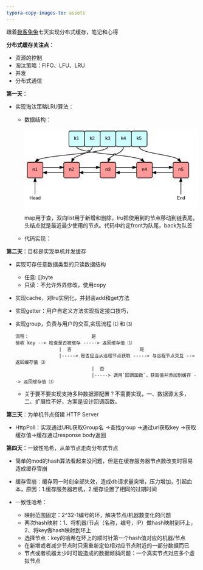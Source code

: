 ```yaml
---
typora-copy-images-to: assets
---
```


跟着[极客兔兔](https://geektutu.com/post/geecache-day1.html)七天实现分布式缓存，笔记和心得

**分布式缓存关注点**：

- 资源的控制
- 淘汰策略：FIFO、LFU、LRU
- 并发
- 分布式通信

**第一天**：

- 实现淘汰策略LRU算法：

  - 数据结构：

    ![implement lru algorithm with golang](assets/lru.jpg)

    map用于查，双向list用于新增和删除，lru把使用到的节点移动到链表尾，头结点就是最近最少使用的节点。代码中约定front为队尾，back为队首

  - 代码实现：

**第二天**：目标是实现单机并发缓存

- 实现可存任意数据类型的只读数据结构
  - 任意: []byte
  - 只读：不允许外界修改，使用copy
  
- 实现cache，对lru实例化，并封装add和get方法

- 实现getter：用户自定义方法实现指定接口技巧，

- 实现group，负责与用户的交互,实现流程 ⑴ 和 ⑶

  ```
  流程：                       是
  接收 key --> 检查是否被缓存 -----> 返回缓存值 ⑴
                  |  否                         是
                  |-----> 是否应当从远程节点获取 -----> 与远程节点交互 --> 返回缓存值 ⑵
                              |  否
                              |-----> 调用`回调函数`，获取值并添加到缓存 --> 返回缓存值 ⑶
  ```

  - 关于要不要实现支持多种数据源配置？不需要实现，一、数据源太多，二、扩展性不好，方案是设计回调函数。

**第三天**：为单机节点搭建 HTTP Server

- HttpPoll：实现通过URL获取Group名 ->查找group ->通过url获取key ->获取缓存值->缓存通过response body返回

**第四天**：一致性哈希，从单节点走向分布式节点

- 简单的mod的hash算法看起来没问题，但是在缓存服务器节点数改变时容易造成缓存雪崩

- 缓存雪崩：缓存同一时刻全部失效，造成db请求量突增，压力增加，引起血本，原因：1.缓存服务器宕机，2.缓存设置了相同的过期时间
- 一致性哈希：
  - 映射范围固定：2^32-1编号的环，解决节点/机器数变化的问题
  - 两次hash映射：1、将机器/节点（名称，编号，IP）做hash映射到环上，2、将key做hash映射到环上
  - 选择节点：key的哈希在环上的顺时针第一个hash值对应的机器/节点
  - 在新增或者减少节点时只需重新定位相对应节点附近的一部分数据而已
  - 节点或者机器太少时可能造成的数据倾斜问题：一个真实节点对应多个虚拟节点